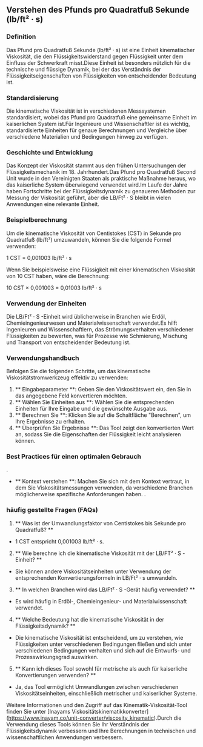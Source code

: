 ## Verstehen des Pfunds pro Quadratfuß Sekunde (lb/ft² · s)

### Definition
Das Pfund pro Quadratfuß Sekunde (lb/ft² · s) ist eine Einheit kinematischer Viskosität, die den Flüssigkeitswiderstand gegen Flüssigkeit unter dem Einfluss der Schwerkraft misst.Diese Einheit ist besonders nützlich für die technische und flüssige Dynamik, bei der das Verständnis der Flüssigkeitseigenschaften von Flüssigkeiten von entscheidender Bedeutung ist.

### Standardisierung
Die kinematische Viskosität ist in verschiedenen Messsystemen standardisiert, wobei das Pfund pro Quadratfuß eine gemeinsame Einheit im kaiserlichen System ist.Für Ingenieure und Wissenschaftler ist es wichtig, standardisierte Einheiten für genaue Berechnungen und Vergleiche über verschiedene Materialien und Bedingungen hinweg zu verfügen.

### Geschichte und Entwicklung
Das Konzept der Viskosität stammt aus den frühen Untersuchungen der Flüssigkeitsmechanik im 18. Jahrhundert.Das Pfund pro Quadratfuß Second Unit wurde in den Vereinigten Staaten als praktische Maßnahme heraus, wo das kaiserliche System überwiegend verwendet wird.Im Laufe der Jahre haben Fortschritte bei der Flüssigkeitsdynamik zu genaueren Methoden zur Messung der Viskosität geführt, aber die LB/Ft² · S bleibt in vielen Anwendungen eine relevante Einheit.

### Beispielberechnung
Um die kinematische Viskosität von Centistokes (CST) in Sekunde pro Quadratfuß (lb/ft²) umzuwandeln, können Sie die folgende Formel verwenden:

1 CST = 0,001003 lb/ft² · s

Wenn Sie beispielsweise eine Flüssigkeit mit einer kinematischen Viskosität von 10 CST haben, wäre die Berechnung:

10 CST × 0,001003 = 0,01003 lb/ft² · s

### Verwendung der Einheiten
Die LB/Ft² · S -Einheit wird üblicherweise in Branchen wie Erdöl, Chemieingenieurwesen und Materialwissenschaft verwendet.Es hilft Ingenieuren und Wissenschaftlern, das Strömungsverhalten verschiedener Flüssigkeiten zu bewerten, was für Prozesse wie Schmierung, Mischung und Transport von entscheidender Bedeutung ist.

### Verwendungshandbuch
Befolgen Sie die folgenden Schritte, um das kinematische Viskositätstromwerkzeug effektiv zu verwenden:

1. ** Eingabeparameter **: Geben Sie den Viskositätswert ein, den Sie in das angegebene Feld konvertieren möchten.
2. ** Wählen Sie Einheiten aus **: Wählen Sie die entsprechenden Einheiten für Ihre Eingabe und die gewünschte Ausgabe aus.
3. ** Berechnen Sie **: Klicken Sie auf die Schaltfläche "Berechnen", um Ihre Ergebnisse zu erhalten.
4. ** Überprüfen Sie Ergebnisse **: Das Tool zeigt den konvertierten Wert an, sodass Sie die Eigenschaften der Flüssigkeit leicht analysieren können.

### Best Practices für einen optimalen Gebrauch
.
- ** Kontext verstehen **: Machen Sie sich mit dem Kontext vertraut, in dem Sie Viskositätsmessungen verwenden, da verschiedene Branchen möglicherweise spezifische Anforderungen haben.
.

### häufig gestellte Fragen (FAQs)

1. ** Was ist der Umwandlungsfaktor von Centistokes bis Sekunde pro Quadratfuß? **
- 1 CST entspricht 0,001003 lb/ft² · s.

2. ** Wie berechne ich die kinematische Viskosität mit der LB/FT² · S -Einheit? **
- Sie können andere Viskositätseinheiten unter Verwendung der entsprechenden Konvertierungsformeln in LB/Ft² · s umwandeln.

3. ** In welchen Branchen wird das LB/Ft² · S -Gerät häufig verwendet? **
- Es wird häufig in Erdöl-, Chemieingenieur- und Materialwissenschaft verwendet.

4. ** Welche Bedeutung hat die kinematische Viskosität in der Flüssigkeitsdynamik? **
- Die kinematische Viskosität ist entscheidend, um zu verstehen, wie Flüssigkeiten unter verschiedenen Bedingungen fließen und sich unter verschiedenen Bedingungen verhalten und sich auf die Entwurfs- und Prozesswirkungsgrad auswirken.

5. ** Kann ich dieses Tool sowohl für metrische als auch für kaiserliche Konvertierungen verwenden? **
- Ja, das Tool ermöglicht Umwandlungen zwischen verschiedenen Viskositätseinheiten, einschließlich metrischer und kaiserlicher Systeme.

Weitere Informationen und den Zugriff auf das Kinematik-Viskosität-Tool finden Sie unter [Inayams Viskositätskinematikkonverter] (https://www.inayam.co/unit-converter/viscosity_kinematic).Durch die Verwendung dieses Tools können Sie Ihr Verständnis der Flüssigkeitsdynamik verbessern und Ihre Berechnungen in technischen und wissenschaftlichen Anwendungen verbessern.